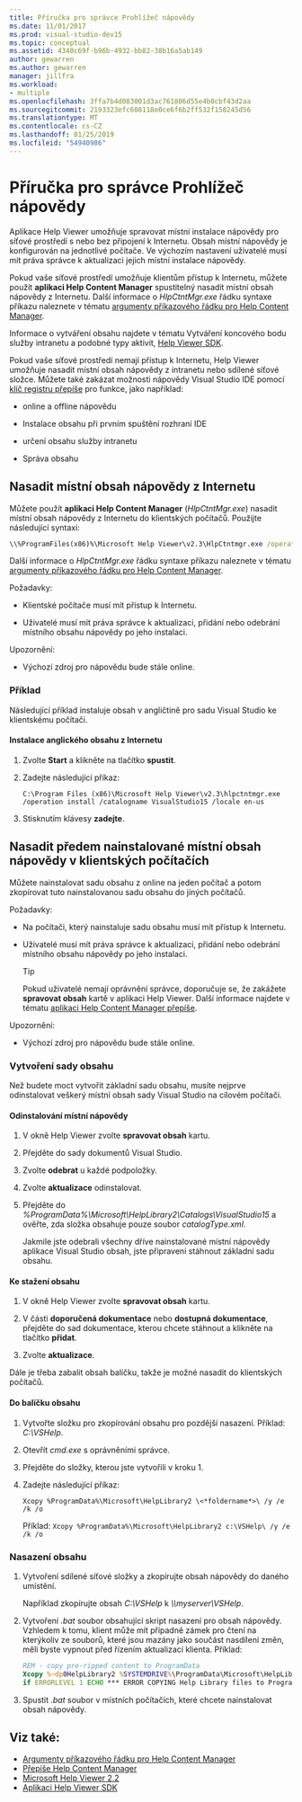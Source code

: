 ```yaml
---
title: Příručka pro správce Prohlížeč nápovědy
ms.date: 11/01/2017
ms.prod: visual-studio-dev15
ms.topic: conceptual
ms.assetid: 4340c69f-b96b-4932-bb82-38b16a5ab149
author: gewarren
ms.author: gewarren
manager: jillfra
ms.workload:
- multiple
ms.openlocfilehash: 3ffa7b4d083001d3ac761806d55e4b0cbf43d2aa
ms.sourcegitcommit: 2193323efc608118e0ce6f6b2ff532f158245d56
ms.translationtype: MT
ms.contentlocale: cs-CZ
ms.lasthandoff: 01/25/2019
ms.locfileid: "54940986"
---
```

# <a name="help-viewer-administrator-guide"></a>Příručka pro správce Prohlížeč nápovědy

Aplikace Help Viewer umožňuje spravovat místní instalace nápovědy pro síťové prostředí s nebo bez připojení k Internetu. Obsah místní nápovědy je konfigurován na jednotlivé počítače. Ve výchozím nastavení uživatelé musí mít práva správce k aktualizaci jejich místní instalace nápovědy.

Pokud vaše síťové prostředí umožňuje klientům přístup k Internetu, můžete použít **aplikaci Help Content Manager** spustitelný nasadit místní obsah nápovědy z Internetu. Další informace o *HlpCtntMgr.exe* řádku syntaxe příkazu naleznete v tématu [argumenty příkazového řádku pro Help Content Manager](../help-viewer/command-line-arguments.md).

Informace o vytváření obsahu najdete v tématu Vytváření koncového bodu služby intranetu a podobné typy aktivit, [Help Viewer SDK](../extensibility/internals/microsoft-help-viewer-sdk.md).

Pokud vaše síťové prostředí nemají přístup k Internetu, Help Viewer umožňuje nasadit místní obsah nápovědy z intranetu nebo sdílené síťové složce. Můžete také zakázat možnosti nápovědy Visual Studio IDE pomocí [klíč registru přepíše](../help-viewer/behavior-overrides.md) pro funkce, jako například:

- online a offline nápovědu

- Instalace obsahu při prvním spuštění rozhraní IDE

- určení obsahu služby intranetu

- Správa obsahu

## <a name="deploy-local-help-content-from-the-internet"></a>Nasadit místní obsah nápovědy z Internetu

Můžete použít **aplikaci Help Content Manager** (*HlpCtntMgr.exe*) nasadit místní obsah nápovědy z Internetu do klientských počítačů. Použijte následující syntaxi:

```cmd
\\%ProgramFiles(x86)%\Microsoft Help Viewer\v2.3\HlpCtntmgr.exe /operation \<*name*> /catalogname \<*catalog name*> /locale \<*locale*>
```

Další informace o *HlpCtntMgr.exe* řádku syntaxe příkazu naleznete v tématu [argumenty příkazového řádku pro Help Content Manager](../help-viewer/command-line-arguments.md).

Požadavky:

-   Klientské počítače musí mít přístup k Internetu.

-   Uživatelé musí mít práva správce k aktualizaci, přidání nebo odebrání místního obsahu nápovědy po jeho instalaci.

Upozornění:

-   Výchozí zdroj pro nápovědu bude stále online.

### <a name="example"></a>Příklad

Následující příklad instaluje obsah v angličtině pro sadu Visual Studio ke klientskému počítači.

#### <a name="to-install-english-content-from-the-internet"></a>Instalace anglického obsahu z Internetu

1.  Zvolte **Start** a klikněte na tlačítko **spustit**.

2.  Zadejte následující příkaz:

     `C:\Program Files (x86)\Microsoft Help Viewer\v2.3\hlpctntmgr.exe /operation install /catalogname VisualStudio15 /locale en-us`

3.  Stisknutím klávesy **zadejte**.

## <a name="deploy-pre-installed-local-help-content-on-client-computers"></a>Nasadit předem nainstalované místní obsah nápovědy v klientských počítačích

Můžete nainstalovat sadu obsahu z online na jeden počítač a potom zkopírovat tuto nainstalovanou sadu obsahu do jiných počítačů.

Požadavky:

-   Na počítači, který nainstaluje sadu obsahu musí mít přístup k Internetu.

-   Uživatelé musí mít práva správce k aktualizaci, přidání nebo odebrání místního obsahu nápovědy po jeho instalaci.

    > [!TIP]
    > Pokud uživatelé nemají oprávnění správce, doporučuje se, že zakážete **spravovat obsah** kartě v aplikaci Help Viewer. Další informace najdete v tématu [aplikaci Help Content Manager přepíše](../help-viewer/behavior-overrides.md).

Upozornění:

-   Výchozí zdroj pro nápovědu bude stále online.

### <a name="create-the-content-set"></a>Vytvoření sady obsahu

Než budete moct vytvořit základní sadu obsahu, musíte nejprve odinstalovat veškerý místní obsah sady Visual Studio na cílovém počítači.

#### <a name="to-uninstall-local-help"></a>Odinstalování místní nápovědy

1. V okně Help Viewer zvolte **spravovat obsah** kartu.

2. Přejděte do sady dokumentů Visual Studio.

3. Zvolte **odebrat** u každé podpoložky.

4. Zvolte **aktualizace** odinstalovat.

5. Přejděte do *%ProgramData%\Microsoft\HelpLibrary2\Catalogs\VisualStudio15* a ověřte, zda složka obsahuje pouze soubor *catalogType.xml*.

   Jakmile jste odebrali všechny dříve nainstalované místní nápovědy aplikace Visual Studio obsah, jste připraveni stáhnout základní sadu obsahu.

#### <a name="to-download-the-content"></a>Ke stažení obsahu

1.  V okně Help Viewer zvolte **spravovat obsah** kartu.

2.  V části **doporučená dokumentace** nebo **dostupná dokumentace**, přejděte do sad dokumentace, kterou chcete stáhnout a klikněte na tlačítko **přidat**.

3.  Zvolte **aktualizace**.

Dále je třeba zabalit obsah balíčku, takže je možné nasadit do klientských počítačů.

#### <a name="to-package-the-content"></a>Do balíčku obsahu

1.  Vytvořte složku pro zkopírování obsahu pro pozdější nasazení. Příklad: *C:\VSHelp*.

2.  Otevřít *cmd.exe* s oprávněními správce.

3.  Přejděte do složky, kterou jste vytvořili v kroku 1.

4.  Zadejte následující příkaz:

     `Xcopy %ProgramData%\Microsoft\HelpLibrary2 \<*foldername*>\ /y /e /k /o `

     Příklad: `Xcopy %ProgramData%\Microsoft\HelpLibrary2 c:\VSHelp\ /y /e /k /o`

### <a name="deploy-the-content"></a>Nasazení obsahu

1.  Vytvoření sdílené síťové složky a zkopírujte obsah nápovědy do daného umístění.

     Například zkopírujte obsah *C:\VSHelp* k  *\\\myserver\VSHelp*.

2.  Vytvoření *.bat* soubor obsahující skript nasazení pro obsah nápovědy. Vzhledem k tomu, klient může mít případně zámek pro čtení na kterýkoliv ze souborů, které jsou mazány jako součást nasdílení změn, měli byste vypnout před řízením aktualizací klienta. Příklad:

    ```cmd
    REM - copy pre-ripped content to ProgramData
    Xcopy %~dp0HelpLibrary2 %SYSTEMDRIVE%\ProgramData\Microsoft\HelpLibrary2\ /y /e /k /o
    if ERRORLEVEL 1 ECHO *** ERROR COPYING Help Library files to ProgramData (%ERRORLEVEL%)
    ```

3.  Spustit *.bat* soubor v místních počítačích, které chcete nainstalovat obsah nápovědy.

## <a name="see-also"></a>Viz také:

- [Argumenty příkazového řádku pro Help Content Manager](../help-viewer/command-line-arguments.md)
- [Přepíše Help Content Manager](../help-viewer/behavior-overrides.md)
- [Microsoft Help Viewer 2.2](../help-viewer/overview.md)
- [Aplikaci Help Viewer SDK](../extensibility/internals/microsoft-help-viewer-sdk.md)